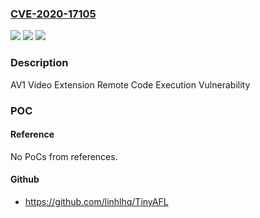 ### [CVE-2020-17105](https://cve.mitre.org/cgi-bin/cvename.cgi?name=CVE-2020-17105)
![](https://img.shields.io/static/v1?label=Product&message=AV1%20Video%20Extension&color=blue)
![](https://img.shields.io/static/v1?label=Version&message=n%2Fa&color=blue)
![](https://img.shields.io/static/v1?label=Vulnerability&message=Remote%20Code%20Execution&color=brighgreen)

### Description

AV1 Video Extension Remote Code Execution Vulnerability

### POC

#### Reference
No PoCs from references.

#### Github
- https://github.com/linhlhq/TinyAFL

